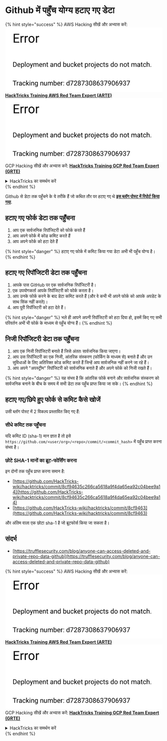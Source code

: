 # Github में पहुँच योग्य हटाए गए डेटा

{% hint style="success" %}
AWS Hacking सीखें और अभ्यास करें:<img src="../../.gitbook/assets/image (1) (1).png" alt="" data-size="line">[**HackTricks Training AWS Red Team Expert (ARTE)**](https://training.hacktricks.xyz/courses/arte)<img src="../../.gitbook/assets/image (1) (1).png" alt="" data-size="line">\
GCP Hacking सीखें और अभ्यास करें: <img src="../../.gitbook/assets/image (2).png" alt="" data-size="line">[**HackTricks Training GCP Red Team Expert (GRTE)**<img src="../../.gitbook/assets/image (2).png" alt="" data-size="line">](https://training.hacktricks.xyz/courses/grte)

<details>

<summary>HackTricks का समर्थन करें</summary>

* [**सदस्यता योजनाएँ**](https://github.com/sponsors/carlospolop) देखें!
* **💬 [**Discord समूह**](https://discord.gg/hRep4RUj7f) या [**telegram समूह**](https://t.me/peass) में शामिल हों या **Twitter** 🐦 पर हमें **फॉलो** करें [**@hacktricks\_live**](https://twitter.com/hacktricks\_live)**.**
* **[**HackTricks**](https://github.com/carlospolop/hacktricks) और [**HackTricks Cloud**](https://github.com/carlospolop/hacktricks-cloud) github repos में PRs सबमिट करके हैकिंग ट्रिक्स साझा करें।**

</details>
{% endhint %}

Github से डेटा तक पहुँचने के ये तरीके हैं जो कथित तौर पर हटाए गए थे [**इस ब्लॉग पोस्ट में रिपोर्ट किया गया**](https://trufflesecurity.com/blog/anyone-can-access-deleted-and-private-repo-data-github).

## हटाए गए फोर्क डेटा तक पहुँचना

1. आप एक सार्वजनिक रिपॉजिटरी को फोर्क करते हैं
2. आप अपने फोर्क में कोड कमिट करते हैं
3. आप अपने फोर्क को हटा देते हैं

{% hint style="danger" %}
हटाए गए फोर्क में कमिट किया गया डेटा अभी भी पहुँच योग्य है।
{% endhint %}

## हटाए गए रिपॉजिटरी डेटा तक पहुँचना

1. आपके पास GitHub पर एक सार्वजनिक रिपॉजिटरी है।
2. एक उपयोगकर्ता आपके रिपॉजिटरी को फोर्क करता है।
3. आप उनके फोर्क करने के बाद डेटा कमिट करते हैं (और वे कभी भी अपने फोर्क को आपके अपडेट के साथ सिंक नहीं करते)।
4. आप पूरी रिपॉजिटरी को हटा देते हैं।

{% hint style="danger" %}
भले ही आपने अपनी रिपॉजिटरी को हटा दिया हो, इसमें किए गए सभी परिवर्तन अभी भी फोर्क के माध्यम से पहुँच योग्य हैं।
{% endhint %}

## निजी रिपॉजिटरी डेटा तक पहुँचना

1. आप एक निजी रिपॉजिटरी बनाते हैं जिसे अंततः सार्वजनिक किया जाएगा।
2. आप उस रिपॉजिटरी का एक निजी, आंतरिक संस्करण (फोर्किंग के माध्यम से) बनाते हैं और उन सुविधाओं के लिए अतिरिक्त कोड कमिट करते हैं जिन्हें आप सार्वजनिक नहीं करने जा रहे हैं।
3. आप अपने "अपस्ट्रीम" रिपॉजिटरी को सार्वजनिक बनाते हैं और अपने फोर्क को निजी रखते हैं।

{% hint style="danger" %}
यह संभव है कि आंतरिक फोर्क बनाने और सार्वजनिक संस्करण को सार्वजनिक बनाने के बीच के समय में सभी डेटा तक पहुँच प्राप्त किया जा सके।
{% endhint %}

## हटाए गए/छिपे हुए फोर्क से कमिट कैसे खोजें

उसी ब्लॉग पोस्ट में 2 विकल्प प्रस्तावित किए गए हैं:

### सीधे कमिट तक पहुँचना

यदि कमिट ID (sha-1) मान ज्ञात है तो इसे `https://github.com/<user/org>/<repo>/commit/<commit_hash>` में पहुँच प्राप्त करना संभव है।

### छोटे SHA-1 मानों का ब्रूट-फोर्सिंग करना

इन दोनों तक पहुँच प्राप्त करना समान है:

* [https://github.com/HackTricks-wiki/hacktricks/commit/8cf94635c266ca5618a9f4da65ea92c04bee9a14](https://github.com/HackTricks-wiki/hacktricks/commit/8cf94635c266ca5618a9f4da65ea92c04bee9a14)
* [https://github.com/HackTricks-wiki/hacktricks/commit/8cf9463](https://github.com/HackTricks-wiki/hacktricks/commit/8cf9463)

और अंतिम वाला एक छोटा sha-1 है जो ब्रूटफोर्स किया जा सकता है।

## संदर्भ

* [https://trufflesecurity.com/blog/anyone-can-access-deleted-and-private-repo-data-github](https://trufflesecurity.com/blog/anyone-can-access-deleted-and-private-repo-data-github)

{% hint style="success" %}
AWS Hacking सीखें और अभ्यास करें:<img src="../../.gitbook/assets/image (1) (1).png" alt="" data-size="line">[**HackTricks Training AWS Red Team Expert (ARTE)**](https://training.hacktricks.xyz/courses/arte)<img src="../../.gitbook/assets/image (1) (1).png" alt="" data-size="line">\
GCP Hacking सीखें और अभ्यास करें: <img src="../../.gitbook/assets/image (2).png" alt="" data-size="line">[**HackTricks Training GCP Red Team Expert (GRTE)**<img src="../../.gitbook/assets/image (2).png" alt="" data-size="line">](https://training.hacktricks.xyz/courses/grte)

<details>

<summary>HackTricks का समर्थन करें</summary>

* [**सदस्यता योजनाएँ**](https://github.com/sponsors/carlospolop) देखें!
* **💬 [**Discord समूह**](https://discord.gg/hRep4RUj7f) या [**telegram समूह**](https://t.me/peass) में शामिल हों या **Twitter** 🐦 पर हमें **फॉलो** करें [**@hacktricks\_live**](https://twitter.com/hacktricks\_live)**.**
* **[**HackTricks**](https://github.com/carlospolop/hacktricks) और [**HackTricks Cloud**](https://github.com/carlospolop/hacktricks-cloud) github repos में PRs सबमिट करके हैकिंग ट्रिक्स साझा करें।**

</details>
{% endhint %}

